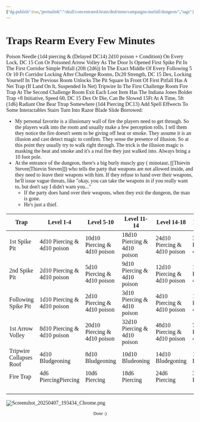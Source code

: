 ```yaml
---
{"dg-publish":true,"permalink":"/skull/concentrated-brain/dnd/mine/campaigns/starfall/dungeon/","tags":["Tagless"],"noteIcon":""}
---
```


<style id="Force_Custom_Fonts" type="text/css">@font-face{font-style:normal;font-family:"Merriweather";src:local("Merriweather")}@font-face{font-style:bolder;font-family:"Merriweather";src:local("Merriweather")}@font-face{font-style:normal;font-family:"Merriweather";src:local("Merriweather");unicode-range:U+0-FF,U+2E80-9FFF,U+F900-FAFF,U+FE30-FE4F,U+20000-2FA1F}@font-face{font-style:bolder;font-family:"Merriweather";src:local("Merriweather");unicode-range:U+0-FF,U+2E80-9FFF,U+F900-FAFF,U+FE30-FE4F,U+20000-2FA1F}@font-face{font-style:normal;font-family:"Merriweather";src:local("Merriweather");unicode-range:U+0-FF}@font-face{font-style:bolder;font-family:"Merriweather";src:local("Merriweather");unicode-range:U+0-FF}:not(pre):not(code):not(textarea):not(tt):not(kbd):not(samp):not(var){font-family:"Merriweather"!important}pre,code,textarea,tt,kbd,samp,var{font-family:monospace!important}pre *,code *,textarea *,tt *,kbd *,samp *,var *{font-family:monospace!important}</style>


# <center><span style="color:#000000"></span></center>Traps Rearm Every Few Minutes
Poison Needle (1d4 piercing  & (Delayed DC14) 2d10 poison + Condition) On Every Lock, DC 15 Con Or Poisoned
Arrow Volley As The Door Is Opened
First Spike Pit In The First Corridor
Simple Pitfall (20ft (2d6)) In The Exact Middle Of Every Following 5 Or 10 Ft Corridor 
	Locking After Challenge Rooms, Dc20 Strength, DC 15 Dex, Locking Yourself In The Previous Room Unlocks The Pit 
Square In Front Of First Pitfall Has A Net Trap (If Land On It, Suspended In Net)
Tripwire In The First Challenge Room
Fire Trap At The Second Challenge Room Exit
Each Loot Item Has The Indiana Jones Bolder Trap
	+8 Initiative, Speed 60, DC 15 Dex Or Die, Can Be Slowed 15Ft At A Time, 5ft (1d6) Radiant 
One Bear Ttrap Somewhere (1d4 Piercing DC13) 
Add Spell Effwects To Some Interactables
Stairs Turn Into Razor Blade Slide
Borrowed:
- My personal favorite is a illusionary wall of fire the players need to get through. So the players walk into the room and usually make a few perception rolls. I tell them they notice the fire doesn't seem to be giving off heat or smoke. They assume it is an illusion and cast detect magic to confirm. They sense the presence of illusion. So at this point they usually try to walk right through. The trick is the illusion magic is masking the heat and smoke and it's a real fire they just walked into. Always bring a 10 foot pole.
- At the entrance of the dungeon, there's a big burly muscly guy ( minotaur, [[Thievin Steven\|Thievin Steven]]) who tells the party that weapons are not allowed inside, and they need to leave their weapons with him. If they refuse to hand over their weapons, he'll issue vague threats, like "okay, you can take the weapons in if you really want to, but don't say I didn't warn you..."
	- If the party does hand over their weapons, when they exit the dungeon, the man is gone.
	- He's just a thief.

| Trap                     | Level 1-4             | Level 5-10       | Level 11-14      | Level 14-18    | Level 18-20       |
| ------------------------ | --------------------- | ---------------- | ---------------- | -------------- | ----------------- |
| 1st Spike Pit              | 4d10 Piercing & 4d10 poison  | 10d10 Piercing & 4d10 poison    | 18d10 Piercing & 4d10 poison    | 24d10 Piercing & 4d10 poison  | 36d10 Piercing & 4d10 poison     |
| 2nd Spike Pit              | 2d10 Piercing & 4d10 poison         | 5d10 Piercing & 4d10 poison    | 9d10 Piercing & 4d10 poison     | 12d10 Piercing & 4d10 poison | 18d10 Piercing & 4d10 poison    |
| Following Spike Pit       | 1d10 Piercing & 4d10 poison         | 2d10 Piercing & 4d10 poison    | 3d10 Piercing & 4d10 poison    | 4d10 Piercing & 4d10 poison  | 10d10 Piercing & 4d10 poison    |
| 1st Arrow Volley         | 8d10 Piercing & 4d10 poison         | 20d10 Piercing & 4d10 poison   | 32d10 Piercing & 4d10 poison   | 48d10 Piercing & 4d10 poison  | 72d10 Piercing & 4d10 poison    |
| Tripwire Collapses  Roof | 4d10 Bludgeoning      | 8d10 Bludgeoning | 10d10 Bludeoning | 14d10 Bludegoning | 18d10 Bludgeoning  |
| Fire Trap              | 4d6 PiercingPiercing | 10d6 Piercing   | 18d6 Piercing   | 24d6 Piercing | 36d6 Piercing    |
|                         |                       |                  |                  |                |                   |
|                          |                       |                  |                  |                |                   |
|                          |                       |                  |                  |                |                   |
|                          |                       |                  |                  |                |                   |



![Screenshot_20250407_193434_Chrome.png](/img/user/images/Screenshot_20250407_193434_Chrome.png)








<center><sub>Done :)</sub></center>